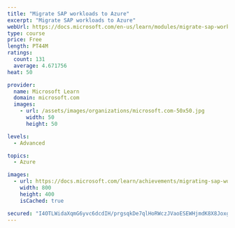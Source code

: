 ```yaml
---
title: "Migrate SAP workloads to Azure"
excerpt: "Migrate SAP workloads to Azure"
webUrl: https://docs.microsoft.com/en-us/learn/modules/migrate-sap-workloads-azure/
type: course
price: Free
length: PT44M
ratings:
  count: 131
  average: 4.671756
heat: 50

provider:
  name: Microsoft Learn
  domain: microsoft.com
  images:
    - url: /assets/images/organizations/microsoft.com-50x50.jpg
      width: 50
      height: 50

levels:
  - Advanced

topics:
  - Azure

images:
  - url: https://docs.microsoft.com/learn/achievements/migrating-sap-workloads-azure-social.png
    width: 800
    height: 400
    isCached: true

secured: "I4OTLWidaXqmG6yvc6dcdIH/prgsqkDe7qlHoRWczJVaoESEWHjmdK8X8JoxgvZgT2CqR8Xlzqh12bDfyFJj82s8QWPQ8E2VpCEYi4Xi8xs5k7cm4OHdoY1kSmiqKDHRIVUeMKsMxpgQ/wRtuT41LNaXB/ZLR9HBCfj8UzSH4UvHs9FUo9wWNVxRVhe8fmC6ZuMll4oaEKDqESmuP/+uVoW1XOY1BXMpcGPBsKcMhOFb8eXc+aTcZxNAWbIuyPfU/ad/Q8+sEjkBAomSeQePwW8lH0U/3FgNhuZLBXSLrnSc+vwo8VoVDU1TsVbl9iiM7kWUI3HNJVV28k27JUNY/Z8VmQ+v7/8ig4CenVeanNak442JiKkQlNeKpWrAc9O7BbMtuvWkoA8UI1/7xotS/uF3D3dc0rOvi6kRHuGOKx0=;T8cjhMoP7MLhwiI9wPa6dw=="
---
```


